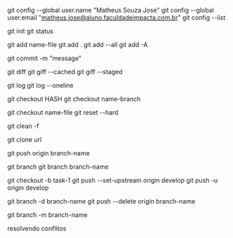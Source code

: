 git config --global user.name "Matheus Souza Jose"
git config --global user.email "matheus.jose@aluno.faculdadeimpacta.com.br"
git config --list

git init
git status

git add name-file
git add .
git add --all
git add -A

git commit -m "message"

git diff
git giff --cached
git giff --staged

git log
git log --oneline

git checkout HASH
git checkout name-branch

git checkout name-file
git reset --hard

git clean -f

git clone url

git push origin branch-name

git branch
git branch branch-name

git checkout -b task-1
git push --set-upstream origin develop
git push -u origin develop

git branch -d branch-name
git push --delete origin branch-name

git branch -m branch-name

resolvendo conflitos